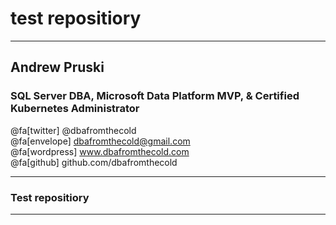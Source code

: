 # test repositiory

---

## Andrew Pruski

### SQL Server DBA, Microsoft Data Platform MVP, & Certified Kubernetes Administrator

@fa[twitter] @dbafromthecold <br>
@fa[envelope] dbafromthecold@gmail.com <br>
@fa[wordpress] www.dbafromthecold.com <br>
@fa[github] github.com/dbafromthecold

---

### Test repositiory

---
